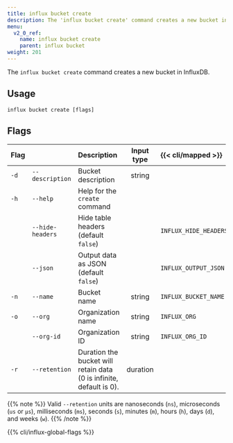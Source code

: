 ```yaml
---
title: influx bucket create
description: The 'influx bucket create' command creates a new bucket in InfluxDB.
menu:
  v2_0_ref:
    name: influx bucket create
    parent: influx bucket
weight: 201
---
```


The `influx bucket create` command creates a new bucket in InfluxDB.

## Usage
```
influx bucket create [flags]
```

## Flags
| Flag |                  | Description                                                    | Input type  | {{< cli/mapped >}}    |
|:---- |:---              |:-----------                                                    |:----------: |:------------------    |
| `-d` | `--description`  | Bucket description                                             | string      |                       |
| `-h` | `--help`         | Help for the `create` command                                  |             |                       |
|      | `--hide-headers` | Hide table headers (default `false`)                           |             | `INFLUX_HIDE_HEADERS` |
|      | `--json`         | Output data as JSON (default `false`)                          |             | `INFLUX_OUTPUT_JSON`  |
| `-n` | `--name`         | Bucket name                                                    | string      | `INFLUX_BUCKET_NAME`  |
| `-o` | `--org`          | Organization name                                              | string      | `INFLUX_ORG`          |
|      | `--org-id`       | Organization ID                                                | string      | `INFLUX_ORG_ID`       |
| `-r` | `--retention`    | Duration the bucket will retain data (0 is infinite, default is 0). | duration    |                       |

{{% note %}}
Valid `--retention` units are nanoseconds (`ns`), microseconds (`us` or `µs`), milliseconds (`ms`), seconds (`s`), minutes (`m`), hours (`h`), days (`d`), and weeks (`w`).
{{% /note %}}

{{% cli/influx-global-flags %}}
